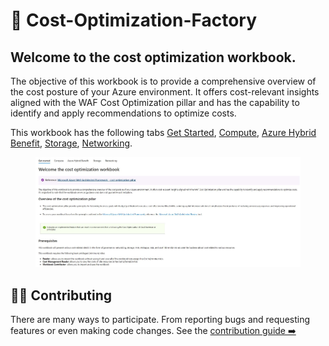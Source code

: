 # 🧰 Cost-Optimization-Factory

## Welcome to the **cost optimization workbook**. 
The objective of this workbook is to provide a comprehensive overview of the cost posture of your Azure environment. It offers cost-relevant insights aligned with the WAF Cost Optimization pillar and has the capability to identify and apply recommendations to optimize costs.

This workbook has the following tabs [Get Started](/workbook/modules/GetStarted), [Compute](/workbook/modules/Compute), [Azure Hybrid Benefit](/workbook/modules/AHUB), [Storage](/workbook/modules/Storage), [Networking](/workbook/modules/Networking).


<figure>
    <img src="workbook/images/Welcome.jpg" alt="Cost Optimization workbook Welcome page showing all the other tabs.">
</figure>


## 👩‍💻 Contributing

There are many ways to participate. From reporting bugs and requesting features or even making code changes. See the [contribution guide ➡️](./contributing.md)



